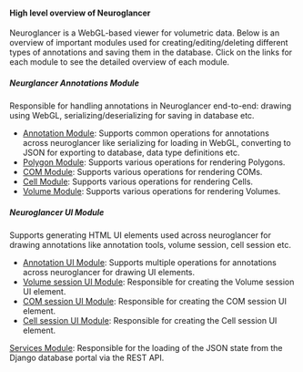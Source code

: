 #### High level overview of Neuroglancer
Neuroglancer is a WebGL-based viewer for volumetric data. Below is an overview of important modules used for creating/editing/deleting different types of annotations and saving them in the database. Click on the links for each module to see the detailed overview of each module.

##### Neurglancer Annotations Module
Responsible for handling annotations in Neuroglancer end-to-end: drawing using WebGL, serializing/deserializing for saving in database etc.
- [Annotation Module](modules/neuroglancer_annotation.html): Supports common operations for annotations across neuroglancer like serializing for loading in WebGL, converting to JSON for exporting to database, data type definitions etc.
- [Polygon Module](modules/neuroglancer_annotation_polygon.html): Supports various operations for rendering Polygons.
- [COM Module](modules/neuroglancer_annotation_com.html): Supports various operations for rendering COMs.
- [Cell Module](modules/neuroglancer_annotation_cell.html): Supports various operations for rendering Cells.
- [Volume Module](modules/neuroglancer_annotation_volume.html): Supports various operations for rendering Volumes.

##### Neuroglancer UI Module
Supports generating HTML UI elements used across neuroglancer for drawing annotations like annotation tools, volume session, cell session etc.
- [Annotation UI Module](modules/neuroglancer_ui_annotations.html): Supports multiple operations for annotations across neuroglancer for drawing UI elements.
- [Volume session UI Module](modules/neuroglancer_ui_volume_session.html): Responsible for creating the Volume session UI element.
- [COM session UI Module](modules/neuroglancer_ui_com_session.html): Responsible for creating the COM session UI element.
- [Cell session UI Module](modules/neuroglancer_ui_cell_session.html): Responsible for creating the Cell session UI element.

[Services Module](modules/neuroglancer_services_state_loader.html): Responsible for the loading of the JSON state from the Django database portal via the REST API.
